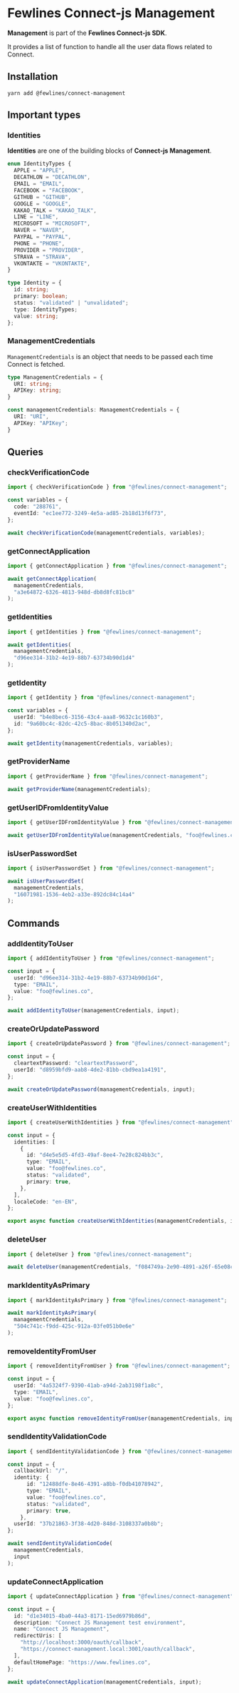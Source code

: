# Fewlines Connect-js Management

**Management** is part of the **Fewlines Connect-js SDK**.

It provides a list of function to handle all the user data flows related to Connect.

## Installation

```shell
yarn add @fewlines/connect-management
```

## Important types

### Identities

**Identities** are one of the building blocks of **Connect-js Management**.

```ts
enum IdentityTypes {
  APPLE = "APPLE",
  DECATHLON = "DECATHLON",
  EMAIL = "EMAIL",
  FACEBOOK = "FACEBOOK",
  GITHUB = "GITHUB",
  GOOGLE = "GOOGLE",
  KAKAO_TALK = "KAKAO_TALK",
  LINE = "LINE",
  MICROSOFT = "MICROSOFT",
  NAVER = "NAVER",
  PAYPAL = "PAYPAL",
  PHONE = "PHONE",
  PROVIDER = "PROVIDER",
  STRAVA = "STRAVA",
  VKONTAKTE = "VKONTAKTE",
}

type Identity = {
  id: string;
  primary: boolean;
  status: "validated" | "unvalidated";
  type: IdentityTypes;
  value: string;
};
```

### ManagementCredentials

`ManagementCredentials` is an object that needs to be passed each time Connect is fetched.

```ts
type ManagementCredentials = {
  URI: string;
  APIKey: string;
}

const managementCredentials: ManagementCredentials = {
  URI: "URI",
  APIKey: "APIKey";
}
```

## Queries

### checkVerificationCode

```ts
import { checkVerificationCode } from "@fewlines/connect-management";

const variables = {
  code: "288761",
  eventId: "ec1ee772-3249-4e5a-ad85-2b18d13f6f73",
};

await checkVerificationCode(managementCredentials, variables);
```

### getConnectApplication

```ts
import { getConnectApplication } from "@fewlines/connect-management";

await getConnectApplication(
  managementCredentials,
  "a3e64872-6326-4813-948d-db8d8fc81bc8"
);
```

### getIdentities

```ts
import { getIdentities } from "@fewlines/connect-management";

await getIdentities(
  managementCredentials,
  "d96ee314-31b2-4e19-88b7-63734b90d1d4"
);
```

### getIdentity

```ts
import { getIdentity } from "@fewlines/connect-management";

const variables = {
  userId: "b4e8bec6-3156-43c4-aaa8-9632c1c160b3",
  id: "9a60bc4c-82dc-42c5-8bac-8b051340d2ac",
};

await getIdentity(managementCredentials, variables);
```

### getProviderName

```ts
import { getProviderName } from "@fewlines/connect-management";

await getProviderName(managementCredentials);
```

### getUserIDFromIdentityValue

```ts
import { getUserIDFromIdentityValue } from "@fewlines/connect-management";

await getUserIDFromIdentityValue(managementCredentials, "foo@fewlines.co");
```

### isUserPasswordSet

```ts
import { isUserPasswordSet } from "@fewlines/connect-management";

await isUserPasswordSet(
  managementCredentials,
  "16071981-1536-4eb2-a33e-892dc84c14a4"
);
```

## Commands

### addIdentityToUser

```ts
import { addIdentityToUser } from "@fewlines/connect-management";

const input = {
  userId: "d96ee314-31b2-4e19-88b7-63734b90d1d4",
  type: "EMAIL",
  value: "foo@fewlines.co",
};

await addIdentityToUser(managementCredentials, input);
```

### createOrUpdatePassword

```ts
import { createOrUpdatePassword } from "@fewlines/connect-management";

const input = {
  cleartextPassword: "cleartextPassword",
  userId: "d8959bfd9-aab8-4de2-81bb-cbd9ea1a4191",
};

await createOrUpdatePassword(managementCredentials, input);
```

### createUserWithIdentities

```ts
import { createUserWithIdentities } from "@fewlines/connect-management";

const input = {
  identities: [
    {
      id: "d4e5e5d5-4fd3-49af-8ee4-7e28c824bb3c",
      type: "EMAIL",
      value: "foo@fewlines.co",
      status: "validated",
      primary: true,
    },
  ],
  localeCode: "en-EN",
};

export async function createUserWithIdentities(managementCredentials, input);
```

### deleteUser

```ts
import { deleteUser } from "@fewlines/connect-management";

await deleteUser(managementCredentials, "f084749a-2e90-4891-a26f-65e08c4f4e69");
```

### markIdentityAsPrimary

```ts
import { markIdentityAsPrimary } from "@fewlines/connect-management";

await markIdentityAsPrimary(
  managementCredentials,
  "504c741c-f9dd-425c-912a-03fe051b0e6e"
);
```

### removeIdentityFromUser

```ts
import { removeIdentityFromUser } from "@fewlines/connect-management";

const input = {
  userId: "4a5324f7-9390-41ab-a94d-2ab3198f1a8c",
  type: "EMAIL",
  value: "foo@fewlines.co",
};

export async function removeIdentityFromUser(managementCredentials, input);
```

### sendIdentityValidationCode

```ts
import { sendIdentityValidationCode } from "@fewlines/connect-management";

const input = {
  callbackUrl: "/",
  identity: {
      id: "12488dfe-8e46-4391-a8bb-f0db41078942",
      type: "EMAIL",
      value: "foo@fewlines.co",
      status: "validated",
      primary: true,
    },
  userId: "37b21863-3f38-4d20-848d-3108337a0b8b";
};

await sendIdentityValidationCode(
  managementCredentials,
  input
);
```

### updateConnectApplication

```ts
import { updateConnectApplication } from "@fewlines/connect-management";

const input = {
  id: "d1e34015-4ba0-44a3-8171-15ed6979b86d",
  description: "Connect JS Management test environment",
  name: "Connect JS Management",
  redirectUris: [
    "http://localhost:3000/oauth/callback",
    "https://connect-management.local:3001/oauth/callback",
  ],
  defaultHomePage: "https://www.fewlines.co",
};

await updateConnectApplication(managementCredentials, input);
```
